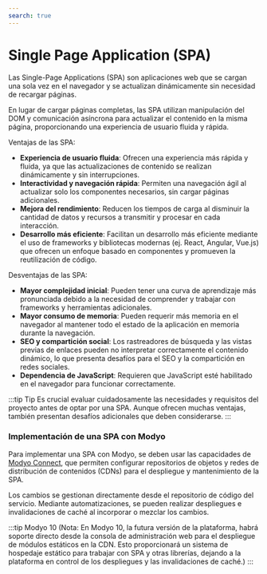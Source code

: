 ```yaml
---
search: true
---
```


# Single Page Application (SPA)

Las Single-Page Applications (SPA) son aplicaciones web que se cargan una sola vez en el navegador y se actualizan dinámicamente sin necesidad de recargar páginas.

En lugar de cargar páginas completas, las SPA utilizan manipulación del DOM y comunicación asíncrona para actualizar el contenido en la misma página, proporcionando una experiencia de usuario fluida y rápida.

Ventajas de las SPA:

- **Experiencia de usuario fluida**: Ofrecen una experiencia más rápida y fluida, ya que las actualizaciones de contenido se realizan dinámicamente y sin interrupciones.
- **Interactividad y navegación rápida**: Permiten una navegación ágil al actualizar solo los componentes necesarios, sin cargar páginas adicionales.
- **Mejora del rendimiento**: Reducen los tiempos de carga al disminuir la cantidad de datos y recursos a transmitir y procesar en cada interacción.
- **Desarrollo más eficiente**: Facilitan un desarrollo más eficiente mediante el uso de frameworks y bibliotecas modernas (ej. React, Angular, Vue.js) que ofrecen un enfoque basado en componentes y promueven la reutilización de código.

Desventajas de las SPA:

- **Mayor complejidad inicial**: Pueden tener una curva de aprendizaje más pronunciada debido a la necesidad de comprender y trabajar con frameworks y herramientas adicionales.
- **Mayor consumo de memoria**: Pueden requerir más memoria en el navegador al mantener todo el estado de la aplicación en memoria durante la navegación.
- **SEO y compartición social**: Los rastreadores de búsqueda y las vistas previas de enlaces pueden no interpretar correctamente el contenido dinámico, lo que presenta desafíos para el SEO y la compartición en redes sociales.
- **Dependencia de JavaScript**: Requieren que JavaScript esté habilitado en el navegador para funcionar correctamente.

:::tip Tip
Es crucial evaluar cuidadosamente las necesidades y requisitos del proyecto antes de optar por una SPA. Aunque ofrecen muchas ventajas, también presentan desafíos adicionales que deben considerarse.
:::


### Implementación de una SPA con Modyo

Para implementar una SPA con Modyo, se deben usar las capacidades de [Modyo Connect](/en/connect), que permiten configurar repositorios de objetos y redes de distribución de contenidos (CDNs) para el despliegue y mantenimiento de la SPA.

Los cambios se gestionan directamente desde el repositorio de código del servicio. Mediante automatizaciones, se pueden realizar despliegues e invalidaciones de caché al incorporar o mezclar los cambios.

:::tip Modyo 10
(Nota: En Modyo 10, la futura versión de la plataforma, habrá soporte directo desde la consola de administración web para el despliegue de módulos estáticos en la CDN. Esto proporcionará un sistema de hospedaje estático para trabajar con SPA y otras librerías, dejando a la plataforma en control de los despliegues y las invalidaciones de caché.)
:::